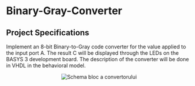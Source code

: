 # Binary-Gray-Converter

## Project Specifications

Implement an 8-bit Binary-to-Gray code converter for the value applied to the input port A. The result C will be displayed through the LEDs on the BASYS 3 development board. The description of the converter will be done in VHDL in the behavioral model.

<div style="text-align: center;">
    <img src="https://github.com/user-attachments/assets/f0f59ef8-b60f-4096-a83b-3d89a7f524dc" alt="Schema bloc a convertorului">
</div>


